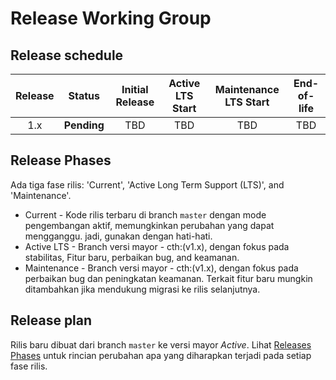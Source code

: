 # Release Working Group

## Release schedule

| Release | Status          | Initial Release | Active LTS Start | Maintenance LTS Start | End-of-life |
| :-----: | :-------------: | :-------------: | :--------------: | :-------------------: | :---------: |
| 1.x     | **Pending**     | TBD             | TBD              | TBD                   | TBD         |

## Release Phases

Ada tiga fase rilis: 'Current', 'Active Long Term Support (LTS)', and 'Maintenance'.

 * Current - Kode rilis terbaru di branch `master` dengan mode pengembangan aktif, memungkinkan perubahan yang dapat mengganggu. jadi, gunakan dengan hati-hati.
 * Active LTS - Branch versi mayor - cth:(v1.x), dengan fokus pada stabilitas, Fitur baru, perbaikan bug, and keamanan.
 * Maintenance - Branch versi mayor - cth:(v1.x), dengan fokus pada perbaikan bug dan peningkatan keamanan. Terkait fitur baru mungkin ditambahkan jika mendukung migrasi ke rilis selanjutnya.

## Release plan

Rilis baru dibuat dari branch `master` ke versi mayor *Active*. Lihat [Releases Phases](#release-phases) untuk rincian perubahan apa yang diharapkan terjadi pada setiap fase rilis.